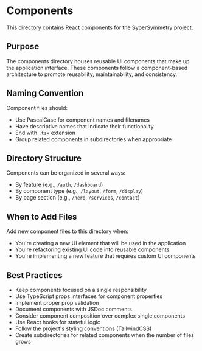 # Components

This directory contains React components for the SyperSymmetry project.

## Purpose
The components directory houses reusable UI components that make up the application interface. These components follow a component-based architecture to promote reusability, maintainability, and consistency.

## Naming Convention
Component files should:
- Use PascalCase for component names and filenames
- Have descriptive names that indicate their functionality
- End with `.tsx` extension
- Group related components in subdirectories when appropriate

## Directory Structure
Components can be organized in several ways:
- By feature (e.g., `/auth`, `/dashboard`)
- By component type (e.g., `/layout`, `/form`, `/display`)
- By page section (e.g., `/hero`, `/services`, `/contact`)

## When to Add Files
Add new component files to this directory when:
- You're creating a new UI element that will be used in the application
- You're refactoring existing UI code into reusable components
- You're implementing a new feature that requires custom UI components

## Best Practices
- Keep components focused on a single responsibility
- Use TypeScript props interfaces for component properties
- Implement proper prop validation
- Document components with JSDoc comments
- Consider component composition over complex single components
- Use React hooks for stateful logic
- Follow the project's styling conventions (TailwindCSS)
- Create subdirectories for related components when the number of files grows
